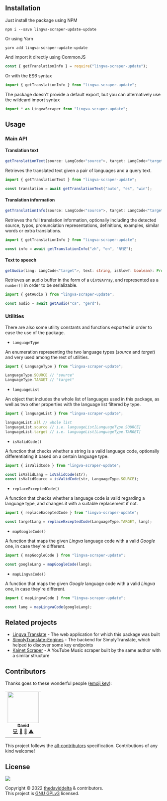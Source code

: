 ## Installation

Just install the package using NPM

```shell
npm i --save lingva-scraper-update-update
```

Or using Yarn

```shell
yarn add lingva-scraper-update-update
```

And import it directly using CommonJS

```javascript
const { getTranslationInfo } = require("lingva-scraper-update");
```

Or with the ES6 syntax

```javascript
import { getTranslationInfo } from "lingva-scraper-update";
```

The package doesn't provide a default export, but you can alternatively use the wildcard import syntax

```javascript
import * as LingvaScraper from "lingva-scraper-update";
```


## Usage

### Main API

#### Translation text

```typescript
getTranslationText(source: LangCode<"source">, target: LangCode<"target">, query: string): Promise<string | null>
```

Retrieves the translated text given a pair of languages and a query text.

```typescript
import { getTranslationText } from "lingva-scraper-update";

const translation = await getTranslationText("auto", "es", "win");
```

#### Translation information

```typescript
getTranslationInfo(source: LangCode<"source">, target: LangCode<"target">, query: string): Promise<TranslationInfo | null>
```

Retrieves the full translation information, optionally including the detected source, typos, pronunciation representations, definitions, examples, similar words or extra translations.

```typescript
import { getTranslationInfo } from "lingva-scraper-update";

const info = await getTranslationInfo("zh", "en", "早安");
```

#### Text to speech

```typescript
getAudio(lang: LangCode<"target">, text: string, isSlow?: boolean): Promise<number[] | null>
```

Retrieves an audio buffer in the form of a `Uint8Array`, and represented as a `number[]` in order to be serializable.

```typescript
import { getAudio } from "lingva-scraper-update";

const audio = await getAudio("ca", "gerd");
```

### Utilities

There are also some utility constants and functions exported in order to ease the use of the package.

+ `LanguageType`

An enumeration representing the two language types (*source* and *target*) and very used among the rest of utilities.

```typescript
import { LanguageType } from "lingva-scraper-update";

LanguageType.SOURCE // "source"
LanguageType.TARGET // "target"
```

+ `languageList`

An object that includes the whole list of languages used in this package, as well as two other properties with the language list filtered by type.

```typescript
import { languageList } from "lingva-scraper-update";

languageList.all // whole list
languageList.source // i.e. languageList[LanguageType.SOURCE]
languageList.target // i.e. languageList[LanguageType.TARGET]
```

+ `isValidCode()`

A function that checks whether a string is a valid language code, optionally differentiating it based on a certain language type.

```typescript
import { isValidCode } from "lingva-scraper-update";

const isValidLang = isValidCode(str);
const isValidSource = isValidCode(str, LanguageType.SOURCE);
```

+ `replaceExceptedCode()`

A function that checks whether a language code is valid regarding a language type, and changes it with a suitable replacement if not.

```typescript
import { replaceExceptedCode } from "lingva-scraper-update";

const targetLang = replaceExceptedCode(LanguageType.TARGET, lang);
```

+ `mapGoogleCode()`

A function that maps the given *Lingva* language code with a valid *Google* one, in case they're different.

```typescript
import { mapGoogleCode } from "lingva-scraper-update";

const googleLang = mapGoogleCode(lang);
```

+ `mapLingvaCode()`

A function that maps the given *Google* language code with a valid *Lingva* one, in case they're different.

```typescript
import { mapLingvaCode } from "lingva-scraper-update";

const lang = mapLingvaCode(googleLang);
```


## Related projects

+ [Lingva Translate](https://github.com/thedaviddelta/lingva-translate) - The web application for which this package was built
+ [SimplyTranslate-Engines](https://codeberg.org/SimpleWeb/SimplyTranslate-Engines) - The backend for SimplyTranslate, which helped to discover some key endpoints
+ [Kainet Scraper](https://github.com/thedaviddelta/kainet-scraper) - A YouTube Music scraper built by the same author with a similar structure


## Contributors

Thanks goes to these wonderful people ([emoji key](https://allcontributors.org/docs/en/emoji-key)):

<!-- ALL-CONTRIBUTORS-LIST:START - Do not remove or modify this section -->
<!-- prettier-ignore-start -->
<!-- markdownlint-disable -->
<table>
  <tr>
    <td align="center"><a href="https://fosstodon.org/@thedaviddelta"><img src="https://avatars.githubusercontent.com/u/6679900?v=4?s=100" width="100px;" alt=""/><br /><sub><b>David</b></sub></a><br /><a href="https://github.com/thedaviddelta/lingva-scraper/commits?author=thedaviddelta" title="Code">💻</a> <a href="https://github.com/thedaviddelta/lingva-scraper/commits?author=thedaviddelta" title="Documentation">📖</a> <a href="#design-thedaviddelta" title="Design">🎨</a> <a href="https://github.com/thedaviddelta/lingva-scraper/commits?author=thedaviddelta" title="Tests">⚠️</a></td>
  </tr>
</table>

<!-- markdownlint-restore -->
<!-- prettier-ignore-end -->

<!-- ALL-CONTRIBUTORS-LIST:END -->

This project follows the [all-contributors](https://github.com/all-contributors/all-contributors) specification. Contributions of any kind welcome!


## License

[![](https://www.gnu.org/graphics/gplv3-with-text-136x68.png)](https://www.gnu.org/licenses/agpl-3.0.html)

Copyright © 2022 [thedaviddelta](https://github.com/thedaviddelta) & contributors.  
This project is [GNU GPLv3](./LICENSE) licensed.
